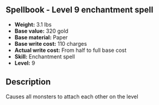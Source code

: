 ## Spellbook - Level 9 enchantment spell
- **Weight:** 3.1 lbs
- **Base value:** 320 gold
- **Base material:** Paper
- **Base write cost:** 110 charges
- **Actual write cost:** From half to full base cost
- **Skill:** Enchantment spell
- **Level:** 9
## Description
Causes all monsters to attach each other on the level
